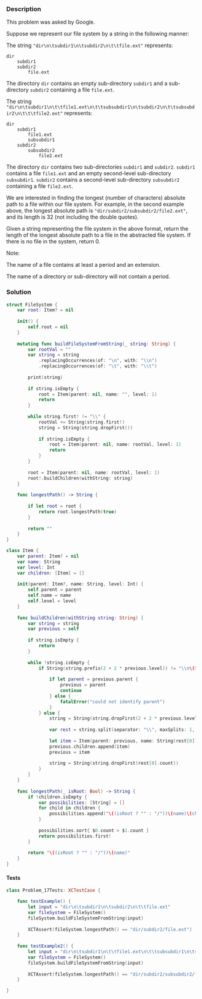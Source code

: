### Description

This problem was asked by Google.

Suppose we represent our file system by a string in the following manner:

The string `"dir\n\tsubdir1\n\tsubdir2\n\t\tfile.ext"` represents:  

```
dir
    subdir1
    subdir2
        file.ext
```

The directory `dir` contains an empty sub-directory `subdir1` and a sub-directory `subdir2` containing a file `file.ext`.

The string `"dir\n\tsubdir1\n\t\tfile1.ext\n\t\tsubsubdir1\n\tsubdir2\n\t\tsubsubdir2\n\t\t\tfile2.ext"` represents:

```
dir
    subdir1
        file1.ext
        subsubdir1
    subdir2
        subsubdir2
            file2.ext
```

The directory `dir` contains two sub-directories `subdir1` and `subdir2`. `subdir1` contains a file `file1.ext` and an empty second-level sub-directory `subsubdir1`. `subdir2` contains a second-level sub-directory `subsubdir2` containing a file `file2.ext`.

We are interested in finding the longest (number of characters) absolute path to a file within our file system. For example, in the second example above, the longest absolute path is `"dir/subdir2/subsubdir2/file2.ext"`, and its length is 32 (not including the double quotes).

Given a string representing the file system in the above format, return the length of the longest absolute path to a file in the abstracted file system. If there is no file in the system, return 0.

Note:

The name of a file contains at least a period and an extension.

The name of a directory or sub-directory will not contain a period.

### Solution

```swift
struct FileSystem {
    var root: Item? = nil
    
    init() {
        self.root = nil
    }
    
    mutating func buildFileSystemFromString(_ string: String) {
        var rootVal = ""
        var string = string
            .replacingOccurrences(of: "\n", with: "\\n")
            .replacingOccurrences(of: "\t", with: "\\t")
        
        print(string)
        
        if string.isEmpty {
            root = Item(parent: nil, name: "", level: 1)
            return
        }
        
        while string.first! != "\\" {
            rootVal += String(string.first!)
            string = String(string.dropFirst())
            
            if string.isEmpty {
                root = Item(parent: nil, name: rootVal, level: 1)
                return
            }
        }
        
        root = Item(parent: nil, name: rootVal, level: 1)
        root!.buildChildren(withString: string)
    }
    
    func longestPath() -> String {
        
        if let root = root {
            return root.longestPath(true)
        }
        
        return ""
    }
}

class Item {
    var parent: Item? = nil
    var name: String
    var level: Int
    var children: [Item] = []
    
    init(parent: Item?, name: String, level: Int) {
        self.parent = parent
        self.name = name
        self.level = level
    }
    
    func buildChildren(withString string: String) {
        var string = string
        var previous = self
        
        if string.isEmpty {
            return
        }
        
        while !string.isEmpty {
            if String(string.prefix(2 + 2 * previous.level)) != "\\n\(String(repeating: "\\t", count: previous.level))" {
                
                if let parent = previous.parent {
                    previous = parent
                    continue
                } else {
                    fatalError("could not identify parent")
                }
            } else {
                string = String(string.dropFirst(2 + 2 * previous.level))
                
                var rest = string.split(separator: "\\", maxSplits: 1, omittingEmptySubsequences: true)
                
                let item = Item(parent: previous, name: String(rest[0]), level: previous.level + 1)
                previous.children.append(item)
                previous = item
                
                string = String(string.dropFirst(rest[0].count))
            }
        }
    }
    
    func longestPath(_ isRoot: Bool) -> String {
        if !children.isEmpty {
            var possibilities: [String] = []
            for child in children {
                possibilities.append("\((isRoot ? "" : "/"))\(name)\(child.longestPath(false))")
            }
            
            possibilities.sort{ $0.count > $1.count }
            return possibilities.first!
        }
        
        return "\((isRoot ? "" : "/"))\(name)"
    }
}
```

#### Tests

```swift
class Problem_17Tests: XCTestCase {

    func testExample() {
        let input = "dir\n\tsubdir1\n\tsubdir2\n\t\tfile.ext"
        var fileSystem = FileSystem()
        fileSystem.buildFileSystemFromString(input)
        
        XCTAssert(fileSystem.longestPath() == "dir/subdir2/file.ext")
    }
    
    func testExample2() {
        let input = "dir\n\tsubdir1\n\t\tfile1.ext\n\t\tsubsubdir1\n\tsubdir2\n\t\tsubsubdir2\n\t\t\tfile2.ext"
        var fileSystem = FileSystem()
        fileSystem.buildFileSystemFromString(input)
        
        XCTAssert(fileSystem.longestPath() == "dir/subdir2/subsubdir2/file2.ext")
    }

}
```